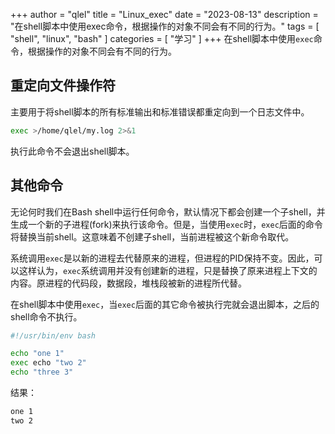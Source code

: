 +++
author = "qlel"
title = "Linux_exec"
date = "2023-08-13"
description = "在shell脚本中使用exec命令，根据操作的对象不同会有不同的行为。"
tags = [
"shell", "linux", "bash"
]
categories = [
"学习"
]
+++
在shell脚本中使用`exec`命令，根据操作的对象不同会有不同的行为。

## 重定向文件操作符
主要用于将shell脚本的所有标准输出和标准错误都重定向到一个日志文件中。
```bash
exec >/home/qlel/my.log 2>&1
```
执行此命令不会退出shell脚本。

## 其他命令
无论何时我们在Bash shell中运行任何命令，默认情况下都会创建一个子shell，并生成一个新的子进程(fork)来执行该命令。但是，当使用`exec`时，`exec`后面的命令将替换当前shell。这意味着不创建子shell，当前进程被这个新命令取代。

系统调用`exec`是以新的进程去代替原来的进程，但进程的PID保持不变。因此，可以这样认为，`exec`系统调用并没有创建新的进程，只是替换了原来进程上下文的内容。原进程的代码段，数据段，堆栈段被新的进程所代替。

在shell脚本中使用`exec`，当`exec`后面的其它命令被执行完就会退出脚本，之后的shell命令不执行。

```bash
#!/usr/bin/env bash

echo "one 1"
exec echo "two 2"
echo "three 3"
```
结果：
```bash
one 1
two 2
```